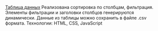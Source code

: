 [Таблица данных](https://sensej.github.io/students-data-table/)
Реализована сортировка по столбцам, фильтрация. Элементы фильтрации и заголовки столбцов генерируются динамически. Данные из таблицы можно сохранить в файле .csv формата.
Технологии: HTML, CSS, JavaScript
